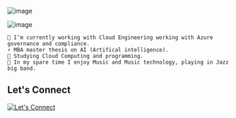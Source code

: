 
![image](https://github.com/user-attachments/assets/90cf8510-a560-4e47-9033-67e365d273b0)

![image](https://github.com/user-attachments/assets/8d453ae5-7c26-437b-a00c-0284de59ad84)
```
🔭 I’m currently working with Cloud Engineering working with Azure governance and compliance. 
⚡ MBA master thesis on AI (Artifical intelligence). 
🌱 Studying Cloud Computing and programming. 
👯 In my spare time I enjoy Music and Music technology, playing in Jazz big band. 
```
## Let's Connect<br>
[![Let's Connect](https://img.shields.io/badge/LinkedIn-0077B5?style=for-the-badge&logo=linkedin&logoColor=white)](https://www.linkedin.com/in/egildankel/)

<!-- Some ideas: 
https://dev.to/github/your-github-year-in-review-10-fun-ways-to-visualize-your-contributions-392o
Tool to update GitHub progresss: https://github-contributions.vercel.app/

Create a story each year using: https://media2.dev.to/dynamic/image/width=800%2Cheight=%2Cfit=scale-down%2Cgravity=auto%2Cformat=auto/https%3A%2F%2Fdev-to-uploads.s3.amazonaws.com%2Fuploads%2Farticles%2Faiu8hx9h9iwfdu6oxrhg.png
-->
